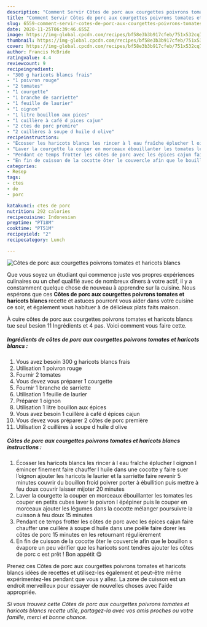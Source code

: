 ```yaml
---
description: "Comment Servir Côtes de porc aux courgettes poivrons tomates et haricots blancs"
title: "Comment Servir Côtes de porc aux courgettes poivrons tomates et haricots blancs"
slug: 6559-comment-servir-cotes-de-porc-aux-courgettes-poivrons-tomates-et-haricots-blancs
date: 2020-11-25T06:39:46.655Z
image: https://img-global.cpcdn.com/recipes/bf58e3b3b917cfeb/751x532cq70/cotes-de-porc-aux-courgettes-poivrons-tomates-et-haricots-blancs-photo-principale-de-la-recette.jpg
thumbnail: https://img-global.cpcdn.com/recipes/bf58e3b3b917cfeb/751x532cq70/cotes-de-porc-aux-courgettes-poivrons-tomates-et-haricots-blancs-photo-principale-de-la-recette.jpg
cover: https://img-global.cpcdn.com/recipes/bf58e3b3b917cfeb/751x532cq70/cotes-de-porc-aux-courgettes-poivrons-tomates-et-haricots-blancs-photo-principale-de-la-recette.jpg
author: Francis McBride
ratingvalue: 4.4
reviewcount: 9
recipeingredient:
- "300 g haricots blancs frais"
- "1 poivron rouge"
- "2 tomates"
- "1 courgette"
- "1 branche de sarriette"
- "1 feuille de laurier"
- "1 oignon"
- "1 litre bouillon aux pices"
- "1 cuillère à café d pices cajun"
- "2 ctes de porc premire"
- "2 cuillères à soupe d huile d olive"
recipeinstructions:
- "Écosser les haricots blancs les rincer à l eau fraîche éplucher l oignon l émincer finement faire chauffer l huile dans une cocotte y faire suer l’oignon ajouter les haricots le laurier et la sarriette faire revenir 5 minutes couvrir du bouillon froid poivrer porter à ébullition puis mettre à feu doux couvrir laisser mijoter 20 minutes"
- "Laver la courgette la couper en morceaux ébouillanter les tomates les couper en petits cubes laver le poivron l épépiner puis le couper en morceaux ajouter les légumes dans la cocotte mélanger poursuivre la cuisson à feu doux 15 minutes"
- "Pendant ce temps frotter les côtes de porc avec les épices cajun faire chauffer une cuillère à soupe d huile dans une poêle faire dorer les côtes de porc 15 minutes en les retournant régulièrement"
- "En fin de cuisson de la cocotte ôter le couvercle afin que le bouillon s évapore un peu vérifier que les haricots sont tendres ajouter les côtes de porc c est prêt ! Bon appétit 😋"
categories:
- Resep
tags:
- ctes
- de
- porc

katakunci: ctes de porc 
nutrition: 292 calories
recipecuisine: Indonesian
preptime: "PT18M"
cooktime: "PT51M"
recipeyield: "2"
recipecategory: Lunch

---
```



![Côtes de porc aux courgettes poivrons tomates et haricots blancs](https://img-global.cpcdn.com/recipes/bf58e3b3b917cfeb/751x532cq70/cotes-de-porc-aux-courgettes-poivrons-tomates-et-haricots-blancs-photo-principale-de-la-recette.jpg)

Que vous soyez un étudiant qui commence juste vos propres expériences culinaires ou un chef qualifié avec de nombreux dîners à votre actif, il y a constamment quelque chose de nouveau à apprendre sur la cuisine. Nous espérons que ces <strong> Côtes de porc aux courgettes poivrons tomates et haricots blancs </strong> recette et astuces pourront vous aider dans votre cuisine ce soir, et également vous habituer à de délicieux plats faits maison.

<!--inarticleads1-->

À cuire côtes de porc aux courgettes poivrons tomates et haricots blancs tue seul besion 11 Ingrédients et 4 pas. Voici comment vous faire cette.

##### Ingrédients de côtes de porc aux courgettes poivrons tomates et haricots blancs :

1. Vous avez besoin 300 g haricots blancs frais
1. Utilisation 1 poivron rouge
1. Fournir 2 tomates
1. Vous devez vous préparer 1 courgette
1. Fournir 1 branche de sarriette
1. Utilisation 1 feuille de laurier
1. Préparer 1 oignon
1. Utilisation 1 litre bouillon aux épices
1. Vous avez besoin 1 cuillère à café d épices cajun
1. Vous devez vous préparer 2 côtes de porc première
1. Utilisation 2 cuillères à soupe d huile d olive




<!--inarticleads2-->

##### Côtes de porc aux courgettes poivrons tomates et haricots blancs instructions :

1. Écosser les haricots blancs les rincer à l eau fraîche éplucher l oignon l émincer finement faire chauffer l huile dans une cocotte y faire suer l’oignon ajouter les haricots le laurier et la sarriette faire revenir 5 minutes couvrir du bouillon froid poivrer porter à ébullition puis mettre à feu doux couvrir laisser mijoter 20 minutes
1. Laver la courgette la couper en morceaux ébouillanter les tomates les couper en petits cubes laver le poivron l épépiner puis le couper en morceaux ajouter les légumes dans la cocotte mélanger poursuivre la cuisson à feu doux 15 minutes
1. Pendant ce temps frotter les côtes de porc avec les épices cajun faire chauffer une cuillère à soupe d huile dans une poêle faire dorer les côtes de porc 15 minutes en les retournant régulièrement
1. En fin de cuisson de la cocotte ôter le couvercle afin que le bouillon s évapore un peu vérifier que les haricots sont tendres ajouter les côtes de porc c est prêt ! Bon appétit 😋




<!--inarticleads1-->

<p>
Prenez ces Côtes de porc aux courgettes poivrons tomates et haricots blancs idées de recettes et utilisez-les également et peut-être même expérimentez-les pendant que vous y allez. La zone de cuisson est un endroit merveilleux pour essayer de nouvelles choses avec l'aide appropriée.
</p>

<p>
<i>Si vous trouvez cette Côtes de porc aux courgettes poivrons tomates et haricots blancs recette utile, partagez-la avec vos amis proches ou votre famille, merci et bonne chance.</i>
</p>
